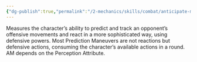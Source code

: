 ```yaml
---
{"dg-publish":true,"permalink":"/2-mechanics/skills/combat/anticipate-movement-am/"}
---
```


Measures the character’s ability to predict and track an opponent’s offensive movements and react in a more sophisticated way, using defensive powers. Most Prediction Maneuvers are not reactions but defensive actions, consuming the character’s available actions in a round. AM depends on the Perception Attribute.